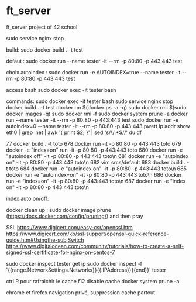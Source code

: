 # ft_server
ft_server project of 42 school


sudo service nginx stop

build:
sudo docker build . -t test 

defaut :
sudo docker run  --name tester -it --rm -p 80:80 -p 443:443 test

choix autoindex :
sudo docker run -e AUTOINDEX=true --name tester -it --rm -p 80:80 -p 443:443 test

access bash
sudo docker exec -it tester  bash

commands:
sudo docker exec -it tester bash
sudo service nginx stop
docker build . -t test 
docker rm $(docker ps -a -q)
sudo docker rmi $(sudo docker images -q)
sudo docker rmi -f
sudo docker system prune -a
docker run --name tester -it --rm -p 80:80 -p 443:443 test  
sudo docker run -e autoindex=0 --name tester -it --rm -p 80:80 -p 443:443 pwett
ip addr show eth0 | grep inet | awk '{ print $2; }' | sed 's/\/.*$//'
du
df

77  docker build . -t toto
  678  docker run -it -p 80:80 -p 443:443 toto
  679  docker -e "index=on" run -it -p 80:80 -p 443:443 toto
  680  docker run -e "autoindex off" -it -p 80:80 -p 443:443 toto\n
  681  docker run -e "autoindex on" -it -p 80:80 -p 443:443 toto\n
  682  vim srcs/default
  683  docker build . -t toto
  684  docker run -e "autoindex on" -it -p 80:80 -p 443:443 toto\n
  685  docker run -e "autoindex=on" -it -p 80:80 -p 443:443 toto\n
  686  docker run -e "index=on" -it -p 80:80 -p 443:443 toto\n
  687  docker run -e "index on" -it -p 80:80 -p 443:443 toto\n

index auto on/off:


docker clean up :
sudo docker image prune
(https://docs.docker.com/config/pruning/)
and then pray

SSL 
https://www.digicert.com/easy-csr/openssl.htm
https://www.digicert.com/kb/ssl-support/openssl-quick-reference-guide.htm#Usingthe-subjSwitch
https://www.digitalocean.com/community/tutorials/how-to-create-a-self-signed-ssl-certificate-for-nginx-on-centos-7



sudo docker inspect tester
get ip
sudo docker inspect -f '{{range.NetworkSettings.Networks}}{{.IPAddress}}{{end}}' tester



ctrl R pour rafraichir le cache
f12 disable cache
docker system prune -a 

chrome et firefox navigation privé, suppression cache partout